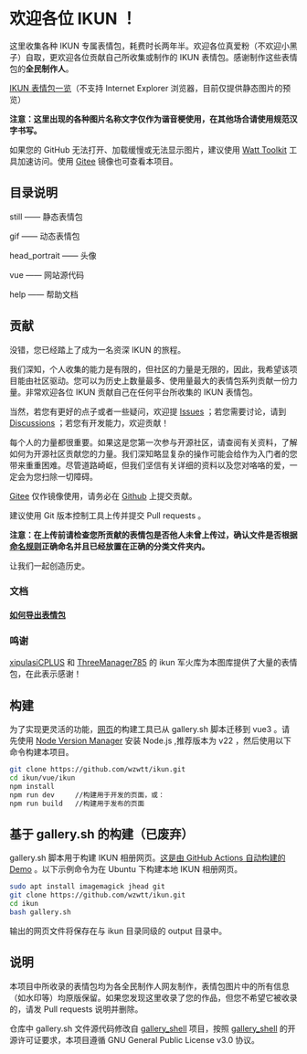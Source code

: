 # 欢迎各位 IKUN ！
这里收集各种 IKUN 专属表情包，耗费时长两年半。欢迎各位真爱粉（不欢迎小黑子）自取，更欢迎各位贡献自己所收集或制作的 IKUN 表情包。感谢制作这些表情包的**全民制作人**。

[IKUN 表情包一览](https://ikun.wcy.one)（不支持 Internet Explorer 浏览器，目前仅提供静态图片的预览）

**注意：这里出现的各种图片名称文字仅作为谐音梗使用，在其他场合请使用规范汉字书写。**

如果您的 GitHub 无法打开、加载缓慢或无法显示图片，建议使用 [Watt Toolkit](https://github.com/BeyondDimension/SteamTools) 工具加速访问。使用 [Gitee](https://gitee.com/wzwtt/ikun) 镜像也可查看本项目。

## 目录说明
still —— 静态表情包

gif —— 动态表情包

head_portrait —— 头像

vue —— 网站源代码

help —— 帮助文档

## 贡献
没错，您已经踏上了成为一名资深 IKUN 的旅程。

我们深知，个人收集的能力是有限的，但社区的力量是无限的，因此，我希望该项目能由社区驱动。您可以为历史上数量最多、使用量最大的表情包系列贡献一份力量。非常欢迎各位 IKUN 贡献自己在任何平台所收集的 IKUN 表情包。

当然，若您有更好的点子或者一些疑问，欢迎提 [Issues](https://github.com/wzwtt/ikun/issues) ；若您需要讨论，请到 [Discussions](https://github.com/wzwtt/ikun/discussions) ；若您有开发能力，欢迎贡献！

每个人的力量都很重要。如果这是您第一次参与开源社区，请查阅有关资料，了解如何为开源社区贡献您的力量。我们深知略显复杂的操作可能会给作为入门者的您带来重重困难。尽管道路崎岖，但我们坚信有关详细的资料以及您对咯咯的爱，一定会为您扫除一切障碍。

[Gitee](https://gitee.com/wzwtt/ikun) 仅作镜像使用，请务必在 [Github](https://github.com/wzwtt/ikun) 上提交贡献。

建议使用 Git 版本控制工具上传并提交 Pull requests 。

**注意：在上传前请检查您所贡献的表情包是否他人未曾上传过，确认文件是否根据[命名规则](/help/name_rules.md)正确命名并且已经放置在正确的分类文件夹内。**

让我们一起创造历史。

### 文档
#### [如何导出表情包](/help/export.md)

### 鸣谢
[xipulasiCPLUS](https://github.com/xipulasiCPLUS) 和 [ThreeManager785](https://github.com/ThreeManager785) 的 ikun 军火库为本图库提供了大量的表情包，在此表示感谢！

## 构建
为了实现更灵活的功能，[网页](https://ikun.wcy.one/)的构建工具已从 gallery.sh 脚本迁移到 vue3 。请先使用 [Node Version Manager](https://github.com/nvm-sh/nvm) 安装 Node.js ,推荐版本为 v22 ，然后使用以下命令构建本项目。

```bash
git clone https://github.com/wzwtt/ikun.git
cd ikun/vue/ikun
npm install
npm run dev     //构建用于开发的页面，或：
npm run build   //构建用于发布的页面
```

## 基于 gallery.sh 的构建（已废弃）
gallery.sh 脚本用于构建 IKUN 相册网页。[这是由 GitHub Actions 自动构建的 Demo](https://ikun.wcy.one/) 。以下示例命令为在 Ubuntu 下构建本地 IKUN 相册网页。

```bash
sudo apt install imagemagick jhead git
git clone https://github.com/wzwtt/ikun.git
cd ikun
bash gallery.sh
```

输出的网页文件将保存在与 ikun 目录同级的 output 目录中。

## 说明
本项目中所收录的表情包均为各全民制作人网友制作，表情包图片中的所有信息（如水印等）均原版保留。如果您发现这里收录了您的作品，但您不希望它被收录的，请发 Pull requests 说明并删除。

仓库中 gallery.sh 文件源代码修改自 [gallery_shell](https://github.com/Cyclenerd/gallery_shell) 项目，按照 [gallery_shell](https://github.com/Cyclenerd/gallery_shell) 的开源许可证要求，本项目遵循 GNU General Public License v3.0 协议。

